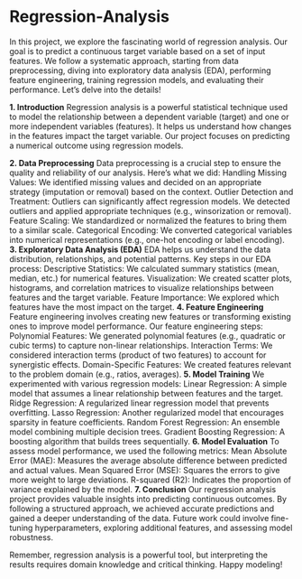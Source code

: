 # Regression-Analysis

In this project, we explore the fascinating world of regression analysis. Our goal is to predict a continuous target variable based on a set of input features. We follow a systematic approach, starting from data preprocessing, diving into exploratory data analysis (EDA), performing feature engineering, training regression models, and evaluating their performance. Let’s delve into the details!

**1. Introduction**
Regression analysis is a powerful statistical technique used to model the relationship between a dependent variable (target) and one or more independent variables (features). It helps us understand how changes in the features impact the target variable. Our project focuses on predicting a numerical outcome using regression models.

**2. Data Preprocessing**
Data preprocessing is a crucial step to ensure the quality and reliability of our analysis. Here’s what we did:
Handling Missing Values: We identified missing values and decided on an appropriate strategy (imputation or removal) based on the context.
Outlier Detection and Treatment: Outliers can significantly affect regression models. We detected outliers and applied appropriate techniques (e.g., winsorization or removal).
Feature Scaling: We standardized or normalized the features to bring them to a similar scale.
Categorical Encoding: We converted categorical variables into numerical representations (e.g., one-hot encoding or label encoding).
**3. Exploratory Data Analysis (EDA)**
EDA helps us understand the data distribution, relationships, and potential patterns. Key steps in our EDA process:
Descriptive Statistics: We calculated summary statistics (mean, median, etc.) for numerical features.
Visualization: We created scatter plots, histograms, and correlation matrices to visualize relationships between features and the target variable.
Feature Importance: We explored which features have the most impact on the target.
**4. Feature Engineering**
Feature engineering involves creating new features or transforming existing ones to improve model performance. Our feature engineering steps:
Polynomial Features: We generated polynomial features (e.g., quadratic or cubic terms) to capture non-linear relationships.
Interaction Terms: We considered interaction terms (product of two features) to account for synergistic effects.
Domain-Specific Features: We created features relevant to the problem domain (e.g., ratios, averages).
**5. Model Training**
We experimented with various regression models:
Linear Regression: A simple model that assumes a linear relationship between features and the target.
Ridge Regression: A regularized linear regression model that prevents overfitting.
Lasso Regression: Another regularized model that encourages sparsity in feature coefficients.
Random Forest Regression: An ensemble model combining multiple decision trees.
Gradient Boosting Regression: A boosting algorithm that builds trees sequentially.
**6. Model Evaluation**
To assess model performance, we used the following metrics:
Mean Absolute Error (MAE): Measures the average absolute difference between predicted and actual values.
Mean Squared Error (MSE): Squares the errors to give more weight to large deviations.
R-squared (R2): Indicates the proportion of variance explained by the model.
**7. Conclusion**
Our regression analysis project provides valuable insights into predicting continuous outcomes. By following a structured approach, we achieved accurate predictions and gained a deeper understanding of the data. Future work could involve fine-tuning hyperparameters, exploring additional features, and assessing model robustness.

Remember, regression analysis is a powerful tool, but interpreting the results requires domain knowledge and critical thinking. Happy modeling!
